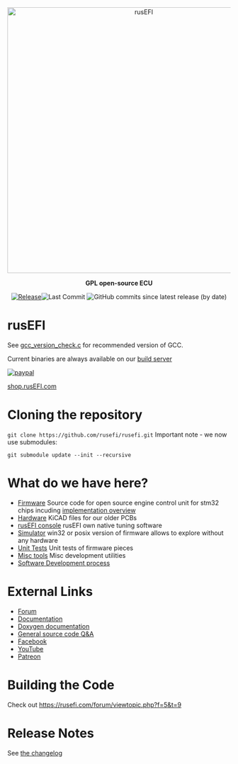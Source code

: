 <div align="center">

<img src="https://raw.githubusercontent.com/wiki/rusefi/rusefi/Images/logo_new.png" alt="rusEFI" width="600" />

<b>GPL open-source ECU</b>

[![Release](https://img.shields.io/github/v/release/rusefi/rusefi?style=flat)](https://github.com/rusefi/rusefi/releases/latest)![Last Commit](https://img.shields.io/github/last-commit/rusefi/rusefi?style=flat)
![GitHub commits since latest release (by date)](https://img.shields.io/github/commits-since/rusefi/rusefi/latest?color=blueviolet&label=Commits%20Since%20Release)
</div>

# rusEFI

See [gcc_version_check.c](https://github.com/rusefi/rusefi/blob/master/firmware/gcc_version_check.c) for recommended version of GCC.

Current binaries are always available on our [build server](http://rusefi.com/build_server/)

[![paypal](https://img.shields.io/badge/%E2%99%A5%EF%B8%8Fdonate-orange)](https://www.paypal.com/cgi-bin/webscr?cmd=_s-xclick&hosted_button_id=6YSSN35GWYS3A)

[shop.rusEFI.com](https://www.shop.rusefi.com/)

# Cloning the repository
`git clone https://github.com/rusefi/rusefi.git`
Important note - we now use submodules:

`git submodule update --init --recursive`

# What do we have here?
 * [Firmware](/firmware) Source code for open source engine control unit for stm32 chips incuding [implementation overview](https://github.com/rusefi/rusefi/blob/master/firmware/readme.md)
 * [Hardware](/hardware) KiCAD files for our older PCBs
 * [rusEFI console](/java_console) rusEFI own native tuning software
 * [Simulator](/simulator) win32 or posix version of firmware allows to explore without any hardware
 * [Unit Tests](/unit_tests) Unit tests of firmware pieces
 * [Misc tools](/java_tools) Misc development utilities
 * [Software Development process](misc/SoftwareDevelopmentProcess.md)

# External Links

 * [Forum](http://rusefi.com/forum)
 * [Documentation](https://github.com/rusefi/rusefi/wiki)
 * [Doxygen documentation](http://rusefi.com/docs/html)
 * [General source code Q&A](http://rusefi.com/forum/viewtopic.php?f=5&t=10)
 * [Facebook](https://www.facebook.com/rusEfiECU)
 * [YouTube](https://www.youtube.com/user/rusefi)
 * [Patreon](https://www.patreon.com/rusefi)

# Building the Code
Check out https://rusefi.com/forum/viewtopic.php?f=5&t=9

# Release Notes

See [the changelog](firmware/CHANGELOG.md)
